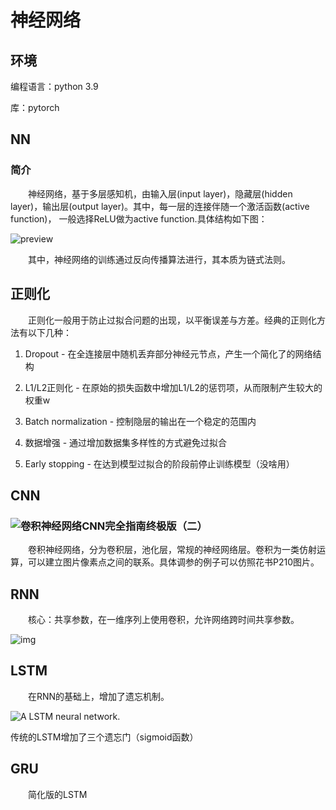 # 神经网络

## 环境

编程语言：python 3.9

库：pytorch

## NN

### 简介

&emsp;&emsp;神经网络，基于多层感知机，由输入层(input layer)，隐藏层(hidden layer)，输出层(output layer)。其中，每一层的连接伴随一个激活函数(active function)， 一般选择ReLU做为active function.具体结构如下图：

![preview](https://pic4.zhimg.com/v2-10867e40ac432b61d1aee8fff226617f_r.jpg)

&emsp;&emsp;其中，神经网络的训练通过反向传播算法进行，其本质为链式法则。

## 正则化

&emsp;&emsp;正则化一般用于防止过拟合问题的出现，以平衡误差与方差。经典的正则化方法有以下几种：

1. Dropout - 在全连接层中随机丢弃部分神经元节点，产生一个简化了的网络结构

2. L1/L2正则化 - 在原始的损失函数中增加L1/L2的惩罚项，从而限制产生较大的权重w
3. Batch normalization - 控制隐层的输出在一个稳定的范围内
4. 数据增强 - 通过增加数据集多样性的方式避免过拟合
5. Early stopping - 在达到模型过拟合的阶段前停止训练模型（没啥用）



## CNN

### ![卷积神经网络CNN完全指南终极版（二）](https://pic3.zhimg.com/v2-7ff93e3075ee6a73c9a0f56ba9a483db_1440w.jpg?source=172ae18b)

&emsp;&emsp;卷积神经网络，分为卷积层，池化层，常规的神经网络层。卷积为一类仿射运算，可以建立图片像素点之间的联系。具体调参的例子可以仿照花书P210图片。

## RNN

&emsp;&emsp;核心：共享参数，在一维序列上使用卷积，允许网络跨时间共享参数。

![img](https://pic1.zhimg.com/80/v2-206db7ba9d32a80ff56b6cc988a62440_1440w.jpg)



## LSTM

&emsp;&emsp;在RNN的基础上，增加了遗忘机制。

![A LSTM neural network.](http://colah.github.io/posts/2015-08-Understanding-LSTMs/img/LSTM3-chain.png)

传统的LSTM增加了三个遗忘门（sigmoid函数）



## GRU

&emsp;&emsp;简化版的LSTM















